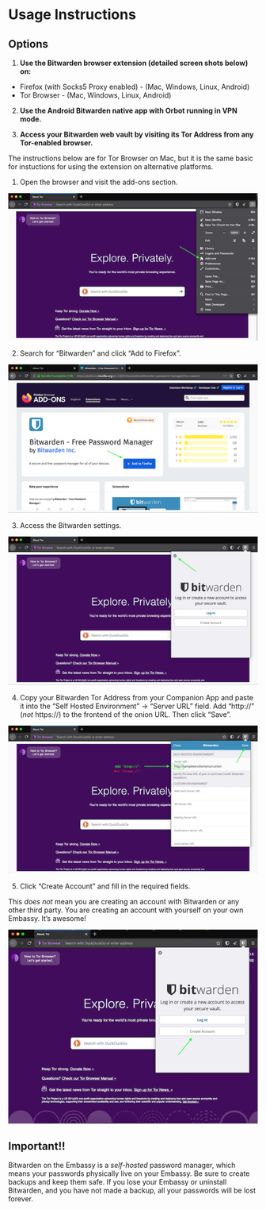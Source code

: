 # Usage Instructions

## Options

1. **Use the Bitwarden browser extension (detailed screen shots below) on:**
- Firefox (with Socks5 Proxy enabled) - (Mac, Windows, Linux, Android)
- Tor Browser - (Mac, Windows, Linux, Android)

2. **Use the Android Bitwarden native app with Orbot running in VPN mode.**

3. **Access your Bitwarden web vault by visiting its Tor Address from any Tor-enabled browser.**


The instructions below are for Tor Browser on Mac, but it is the same basic for instuctions for using the extension on alternative platforms.

1. Open the browser and visit the add-ons section.

<!-- MD_PACKER_INLINE BEGIN -->
![](./assets/img-1.png)
<!-- MD_PACKER_INLINE END -->

2. Search for “Bitwarden” and click “Add to Firefox”.

<!-- MD_PACKER_INLINE BEGIN -->
![](./assets/img-2.png)
<!-- MD_PACKER_INLINE END -->

3. Access the Bitwarden settings.

<!-- MD_PACKER_INLINE BEGIN -->
![](./assets/img-3.png)
<!-- MD_PACKER_INLINE END -->

4. Copy your Bitwarden Tor Address from your Companion App and paste it into the “Self Hosted Environment” → “Server URL” field. Add “http://” (*not* https://) to the frontend of the onion URL. Then click “Save”.

<!-- MD_PACKER_INLINE BEGIN -->
![](./assets/img-4.png)
<!-- MD_PACKER_INLINE END -->

5. Click “Create Account” and fill in the required fields.

This *does not* mean you are creating an account with Bitwarden or any other third party. You are creating an account with yourself on your own Embassy. It’s awesome!

<!-- MD_PACKER_INLINE BEGIN -->
![](./assets/img-5.png)
<!-- MD_PACKER_INLINE END -->

## Important!!

Bitwarden on the Embassy is a *self-hosted* password manager, which means your passwords physically live on your Embassy. Be sure to create backups and keep them safe. If you lose your Embassy or uninstall Bitwarden, and you have not made a backup, all your passwords will be lost forever.
